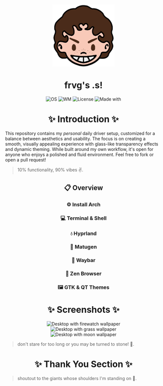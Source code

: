 <div align="center">
<img alt="Avatar Icon" src="./screens/avatar.png" width="200" height="200"/>
</div>
<h1 align="center">frvg's .s!</h1>
<div align="center">
<img src="https://img.shields.io/badge/OS-Arch%20Linux-1793d1?style=flat-square&logo=linux&logoColor=ffffff" alt="OS" />
<img src="https://img.shields.io/badge/WM-Hyprland-885A89?style=flat-square&logo=wayland&logoColor=ffffff" alt="WM" />
<img src="https://img.shields.io/badge/License-GPL--3.0-52AA5E?style=flat-square&logo=googledocs&logoColor=ffffff" alt="License" />
<img src="https://img.shields.io/badge/Made%20With-Love-EB5E55?style=flat-square&logo=macys&logoColor=ffffff" alt="Made with" />
</div>

<h1 align="center"> ✨ Introduction ✨ </h1> 
This repository contains my <em>personal</em> daily driver setup, customized for a balance between aesthetics and usability. The focus is on creating a smooth, visually appealing experience with glass-like transparency effects and dynamic theming. While built around my own workflow, it's open for anyone who enjoys a polished and fluid environment. Feel free to fork or open a pull request!

> 10% functionality, 90% vibes ✌️.

<summary><h2 align="center"> 📋 Overview </h2></summary>

<summary><h3 align="center"> ⚙️ Install Arch </h3></summary>

<summary><h3 align="center"> 💻 Terminal & Shell </h3></summary>

<summary><h3 align="center"> 💧 Hyprland </h3></summary>

<summary><h3 align="center"> 🎨 Matugen </h3></summary>

<summary><h3 align="center"> 🧰 Waybar </h3></summary>

<summary><h3 align="center"> 🍃 Zen Browser </h3></summary>

<summary><h3 align="center"> 🖼️ GTK & QT Themes </h3></summary>

<h1 align="center"> ✨ Screenshots ✨ </h1> 
<div align="center">
<img alt="Desktop with firewatch wallpaper" src="./screens/screen-firewatch.gif"/>
</div>
<div align="center">
<img alt="Desktop with grass wallpaper" src="./screens/screen-grass.gif"/>
</div>
<div align="center">
<img alt="Desktop with moon wallpaper" src="./screens/screen-moon.gif"/>
</div>

> don't stare for too long or you may be turned to stone! 🐍.

<h1 align="center"> ✨ Thank You Section ✨ </h1> 

> shoutout to the giants whose shoulders I'm standing on 🙏.

